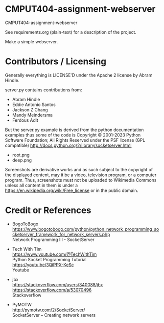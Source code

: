# CMPUT404-assignment-webserver

CMPUT404-assignment-webserver

See requirements.org (plain-text) for a description of the project.

Make a simple webserver.

# Contributors / Licensing

Generally everything is LICENSE'D under the Apache 2 license by Abram Hindle.

server.py contains contributions from:

- Abram Hindle
- Eddie Antonio Santos
- Jackson Z Chang
- Mandy Meindersma
- Ferdous Adit

But the server.py example is derived from the python documentation
examples thus some of the code is Copyright © 2001-2023 Python
Software Foundation; All Rights Reserved under the PSF license (GPL
compatible) http://docs.python.org/2/library/socketserver.html

- root.png
- deep.png

Screenshots are derivative works and as such subject to the copyright of 
the displayed content, may it be a video, television program, or a computer
program. Thus, screenshots must not be uploaded to Wikimedia Commons unless 
all content in them is under a https://en.wikipedia.org/wiki/Free_license or 
in the public domain.

# Credit or References

- BogoToBogo<br />
https://www.bogotobogo.com/python/python_network_programming_socketserver_framework_for_network_servers.php<br />
Network Programming III - SocketServer<br />

- Tech With Tim<br />
https://www.youtube.com/@TechWithTim<br />
Python Socket Programming Tutorial<br />
https://youtu.be/3QiPPX-KeSc<br />
Youtube<br />

- jbx<br />
https://stackoverflow.com/users/340088/jbx<br />
https://stackoverflow.com/a/53070496<br />
Stackoverflow<br />

- PyMOTW<br />
http://pymotw.com/2/SocketServer/<br />
SocketServer – Creating network servers<br />
